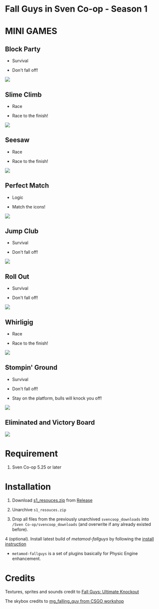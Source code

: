 # Fall Guys in Sven Co-op - Season 1

# MINI GAMES

## Block Party

* Survival

* Don't fall off!

![](/img/blockparty.png)

## Slime Climb

* Race

* Race to the finish!

![](/img/slimeclimb.png)

## Seesaw

* Race

* Race to the finish!

![](/img/seesaw.png)

## Perfect Match

* Logic

* Match the icons!

![](/img/matchfall.png)

## Jump Club

* Survival

* Don't fall off!

![](/img/jumpclub.png)

## Roll Out

* Survival

* Don't fall off!

![](/img/rollout.png)

## Whirligig

* Race

* Race to the finish!

![](/img/whirligig.png)

## Stompin' Ground

* Survival

* Don't fall off!

* Stay on the platform, bulls will knock you off!

![](/img/stompinground.png)

## Eliminated and Victory Board

![](/img/end.png)

# Requirement

1. Sven Co-op 5.25 or later

# Installation

1. Download [s1_resouces.zip]() from [Release]()

2. Unarchive `s1_resouces.zip`

3. Drop all files from the previously unarchived `svencoop_downloads` into `/Sven Co-op/svencoop_downloads` (and overwrite if any already existed before).

4 (optional). Install latest build of *metamod-fallguys* by following the [install instruction](https://github.com/hzqst/metamod-fallguys#installation)

* `metamod-fallguys` is a set of plugins basically for Physic Engine enhancement.

# Credits

Textures, sprites and sounds credit to [Fall Guys: Ultimate Knockout](https://fallguys.com/)

The skybox credits to [mg_falling_guy from CSGO workshop](https://steamcommunity.com/sharedfiles/filedetails/?id=2428655418)
